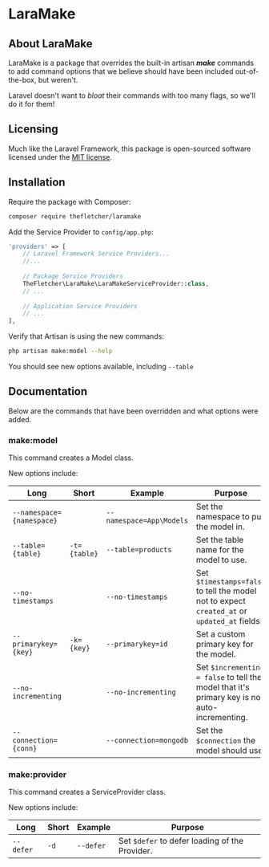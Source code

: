 <p align="center"><h1>LaraMake</h1></p>

## About LaraMake

LaraMake is a package that overrides the built-in artisan **_make_** commands to add command options that we believe should have been included out-of-the-box, but weren't.

Laravel doesn't want to _bloat_ their commands with too many flags, so we'll do it for them!


## Licensing

Much like the Laravel Framework, this package is open-sourced software licensed under the [MIT license](http://opensource.org/licenses/MIT).

## Installation

Require the package with Composer:

```bash
composer require thefletcher/laramake
```

Add the Service Provider to `config/app.php`:

```php
'providers' => [
    // Laravel Framework Service Providers...
    //...
    
    // Package Service Providers
    TheFletcher\LaraMake\LaraMakeServiceProvider::class,
    // ...
    
    // Application Service Providers
    // ...
],
```

Verify that Artisan is using the new commands:

```bash
php artisan make:model --help
```

You should see new options available, including `--table`

## Documentation

Below are the commands that have been overridden and what options were added.

### make:model

This command creates a Model class.

New options include:

Long                      | Short        | Example                  | Purpose
------------------------- | ------------ | ------------------------ | -------
`--namespace={namespace}` |              | `--namespace=App\Models` | Set the namespace to put the model in.
`--table={table}`         | `-t={table}` | `--table=products`       | Set the table name for the model to use.
`--no-timestamps`         |              | `--no-timestamps`        | Set `$timestamps=false` to tell the model not to expect `created_at` or `updated_at` fields.
`--primarykey={key}`      | `-k={key}`   | `--primarykey=id`        | Set a custom primary key for the model.
`--no-incrementing`       |              | `--no-incrementing`      | Set `$incrementing = false` to tell the model that it's primary key is not auto-incrementing.
`--connection={conn}`     |              | `--connection=mongodb`   | Set the `$connection` the model should use.

### make:provider

This command creates a ServiceProvider class.

New options include:

Long      | Short | Example   | Purpose
--------- | ----- | --------- | -------
`--defer` | `-d`  | `--defer` | Set `$defer` to defer loading of the Provider.
